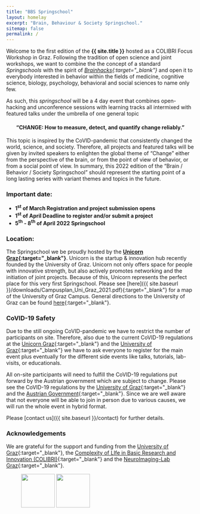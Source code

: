 ```yaml
---
title: "BBS Springschool"
layout: homelay
excerpt: "Brain, Behaviour & Society Springschool."
sitemap: false
permalink: /
---
```

Welcome to the first edition of the **{{ site.title }}** hosted as a COLIBRI Focus Workshop in Graz. Following the tradition of open science and joint workshops, we want to combine the the concept of a standard *Springschools* with the spirit of *[Brainhacks](https://brainhack.org/){:target="_blank"}* and open it to everybody interested in behavior within the fields of medicine, cognitive science, biology, psychology, behavioral and social sciences to name only few. 

As such, this *springschool* will be a 4 day event that combines open-hacking and unconference sessions with learning tracks all intermixed with featured talks under the umbrella of one general topic

<center>
<H4>“CHANGE: How to measure, detect, and quantify change reliably.”</H4>
</center> 

This topic is inspired by the CoVID-pandemic that consistently changed the world, science, and society. Therefore, all projects and featured talks will be given by invited speakers to enlighten the global theme of “Change” either from the perspective of the brain, or from the point of view of behavior, or from a social point of view. In summary, this 2022 edition of the “Brain / Behavior / Society Springschool” should represent the starting point of a long lasting series with variant themes and topics in the future. 

### Important date:

- **1<sup>st</sup> of March Registration and project submission opens**
- **1<sup>st</sup> of April Deadline to register and/or submit a project**
- **5<sup>th</sup> - 8<sup>th</sup> of April 2022 Springschool**
  
### Location:

The Springschool we be proudly hosted by the **[Unicorn Graz](https://unicorn-graz.at/){:target="_blank"}**. Unicorn is the startup & innovation hub recently founded by the University of Graz. Unicorn not only offers space for people with innovative strength, but also actively promotes networking and the initiation of joint projects. Because of this, Unicorn represents the perfect place for this very first Springschool. Please see [here]({{ site.baseurl }}/downloads/Campusplan_Uni_Graz_2021.pdf){:target="_blank"} for a map of the University of Graz Campus. General directions to the University of Graz can be found [here](https://www.uni-graz.at/en/contact-and-arriving/){:target="_blank"}.
### CoVID-19 Safety 

Due to the still ongoing CoVID-pandemic we have to restrict the number of participants on site. Therefore, also due to the current CoVID-19 regulations at the [Unicorn Graz](https://unicorn-graz.at/){:target="_blank"} and the [University of Graz](https://uni-graz.at/){:target="_blank"} we have to ask everyone to register for the main event plus eventually for the different side events like talks, tutorials, lab-visits, or educationals. 

All on-site participants will need to fulfill the CoVID-19 regulations put forward by the Austrian government which are subject to change. Please see the CoVID-19 regulations by the [University of Graz](https://covid-19.uni-graz.at/en/){:target="_blank"} and the [Austrian Government](https://www.sozialministerium.at/en.html){:target="_blank"}. Since we are well aware that not everyone will be able to join in person due to various causes, we will run the whole event in hybrid format. 

Please [contact us]({{ site.baseurl }}/contact) for further details.

### Acknowledgements

We are grateful for the support and funding from the [University of Graz](https://www.uni-graz.at){:target="_blank"}, the [Complexity of LIfe in Basic Research and Innovation (COLIBRI)](https://colibri.uni-graz.at/en/){:target="_blank"} and the [NeuroImaging-Lab Graz](https://neuroimaging.uni-graz.at){:target="_blank"}.

<figure class="fourth">
  <img class="padding" src="{{ site.url }}{{ site.baseurl }}/images/logopic/Logo_UniGraz.png" style="height: 90px">
  <img class="padding" src="{{ site.url }}{{ site.baseurl }}/images/logopic/Logo_Colibri.jpg" style="height: 90px">
  <!-- <img src="{{ site.url }}{{ site.baseurl }}/images/logopic/Logo_NWO.jpg" style="width: 120px">
  <img src="{{ site.url }}{{ site.baseurl }}/images/logopic/Logo_ERC.jpg" style="width: 110px"> -->
</figure>